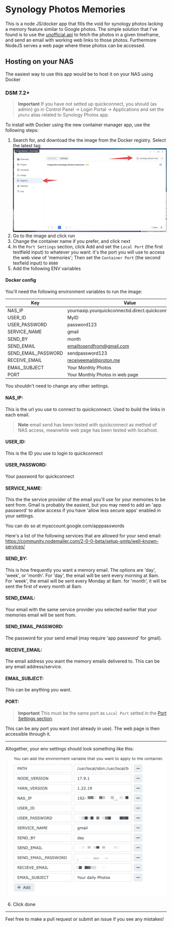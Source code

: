 # Synology Photos Memories

This is a node JS/docker app that fills the void for synology photos lacking a memory feature similar to Google photos. The simple solution that I've found is to use the [unofficial api](https://github.com/zeichensatz/SynologyPhotosAPI) to fetch the photos in a given timeframe, and send an email with working web links to those photos. Furthermore NodeJS serves a web page where these photos can be accessed.

## Hosting on your NAS

The easiest way to use this app would be to host it on your NAS using Docker

### DSM 7.2+

> **Important**
> If you have not setted up quickconnect, you should (as admin) go in Control Panel -> Login Portal -> Applications and set the `photo` alias related to Synology Photos app.

To install with Docker using the new container manager app, use the following steps:

1. Search for, and download the the image from the Docker registry. Select the latest tag
   ![Download the image from the docker registry](./images/step1.jpeg)
2. Go to the image and click run
3. Change the container name if you prefer, and click next
4. In the `Port Settings` section, click Add and set the `Local Port` (the first textfield input) to whatever you want: it's the port you will use to access the web view of 'memories'; Then set the `Container Port` (the second texfield input) to `8080`
5. Add the following ENV variables

#### Docker config

You'll need the following environment variables to run the image:

| Key                 | Value                                                    |
| ------------------- | -------------------------------------------------------- |
| NAS_IP              | yournasip.yourquickconnectid.direct.quickconnect.to:5001 |
| USER_ID             | MyID                                                     |
| USER_PASSWORD       | password123                                              |
| SERVICE_NAME        | gmail                                                    |
| SEND_BY             | month                                                    |
| SEND_EMAIL          | emailtosendfrom@gmail.com                                |
| SEND_EMAIL_PASSWORD | sendpassword123                                          |
| RECEIVE_EMAIL       | receiveemail@proton.me                                   |
| EMAIL_SUBJECT       | Your Monthly Photos                                      |
| PORT                | Your Monthly Photos in web page                          |

You shouldn't need to change any other settings.

#### NAS_IP:

This is the url you use to connect to quickconnect. Used to build the links in each email.

> **Note**
> email send has been tested with quickconnect as method of NAS access, meanwhile web page has been tested with localhost.

#### USER_ID:

This is the ID you use to login to quickconnect

#### USER_PASSWORD:

Your password for quickconnect

#### SERVICE_NAME:

This the the service provider of the email you'll use for your memories to be sent from. Gmail is probably the easiest, but you may need to add an 'app password' to allow access if you have 'allow less secure apps' enabled in your settings.

You can do so at myaccount.google.com/apppasswords

Here's a list of the following services that are allowed for your send email: https://community.nodemailer.com/2-0-0-beta/setup-smtp/well-known-services/

#### SEND_BY:

This is how frequently you want a memory email. The options are 'day', 'week', or 'month'. For 'day', the email will be sent every morning at 8am. For 'week', the email will be sent every Monday at 8am. for 'month', it will be sent the first of every month at 8am.

#### SEND_EMAIL:

Your email with the same service provider you selected earlier that your memories email will be sent from.

#### SEND_EMAIL_PASSWORD:

The password for your send email (may require 'app password' for gmail).

#### RECEIVE_EMAIL:

The email address you want the memory emails delivered to. This can be any email address/service.

#### EMAIL_SUBJECT:

This can be anything you want.

#### PORT:

> **Important**
> This must be the same port as `Local Port` setted in the [Port Settings section](#dsm-72).

This can be any port you want (not already in use). The web page is then accessible through it.

---

Altogether, your env settings should look something like this:

![ENV settings](./images/env.jpeg)

6. Click done

---

Feel free to make a pull request or submit an issue if you see any mistakes!
